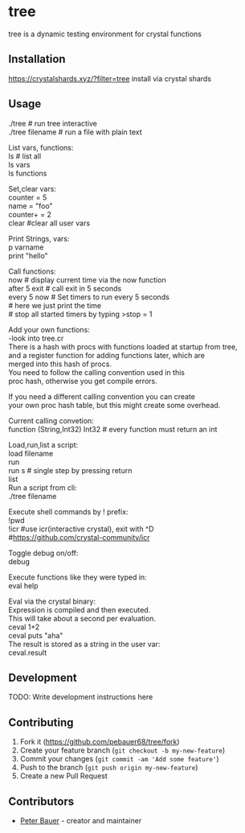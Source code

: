 # tree

tree is a dynamic testing environment for crystal functions

## Installation

https://crystalshards.xyz/?filter=tree
install via crystal shards 

## Usage
./tree # run tree interactive  
./tree filename # run a file with plain text    


List vars, functions:       
ls # list all  
ls vars  
ls functions    

Set,clear vars:  
counter = 5   
name = "foo"  
counter+ = 2  
clear          #clear all user vars    

Print Strings, vars:  
p varname   
print "hello"    

Call functions:  
now            # display current time via the now function   
after 5 exit   # call exit in 5 seconds    
every 5 now    # Set timers to run <function> every 5 seconds    
               # here we just print the time    
               # stop all started timers by typing >stop = 1  
               
Add your own functions:    
-look into tree.cr  
There is a hash with procs with functions loaded at startup from tree,       
and a register function for adding functions later, which are  
merged into this hash of procs.  
You need to follow the calling convention used in this  
proc hash, otherwise you get compile errors.  

If you need a different calling convention you can create  
your own proc hash table, but this might create some overhead.  

Current calling convetion:  
function (String,Int32) Int32  # every function must return an int  


Load,run,list a script:    
load filename  
run   
run s  # single step by pressing return   
list  
Run a script from cli:  
./tree filename  

Execute shell commands by ! prefix:    
!pwd        
!icr     #use icr(interactive crystal), exit with ^D    
           #https://github.com/crystal-community/icr  

Toggle debug on/off:  
debug  

Execute functions like they were typed in:  
eval help  

Eval via the crystal binary:  
Expression is compiled and then executed.  
This will take about a second per evaluation.   
ceval 1+2  
ceval puts "aha"  
The result is stored as a string in the user var:  
ceval.result  

## Development

TODO: Write development instructions here

## Contributing

1. Fork it (<https://github.com/pebauer68/tree/fork>)
2. Create your feature branch (`git checkout -b my-new-feature`)
3. Commit your changes (`git commit -am 'Add some feature'`)
4. Push to the branch (`git push origin my-new-feature`)
5. Create a new Pull Request

## Contributors

- [Peter Bauer](https://github.com/pebauer68) - creator and maintainer
